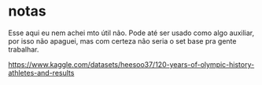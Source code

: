 # notas

Esse aqui eu nem achei mto útil não. Pode até ser usado como algo auxiliar, por isso não apaguei, mas com certeza não seria o set base pra gente trabalhar.

https://www.kaggle.com/datasets/heesoo37/120-years-of-olympic-history-athletes-and-results
